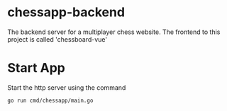 # chessapp-backend
The backend server for a multiplayer chess website. The frontend to this project is called 'chessboard-vue'

# Start App
Start the http server using the command
```    
go run cmd/chessapp/main.go
```
